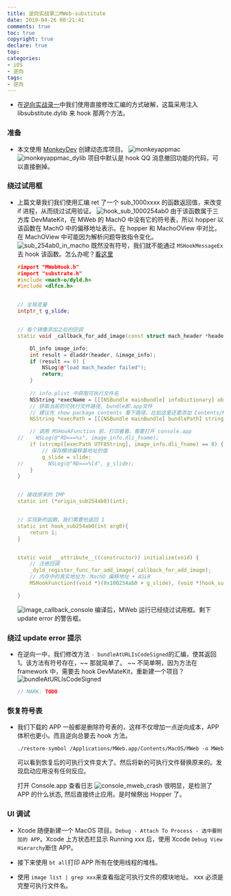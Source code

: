 ```yaml
---
title: 逆向实战录二MWeb-substitute
date: 2019-04-26 00:21:41
comments: true
toc: true
copyright: true
declare: true
top:
categories:
- iOS
- 逆向
tags:
- 逆向
---
```



* 在[逆向实战录一](http://roastduck.xyz/article/%E9%80%86%E5%90%91%E5%AE%9E%E6%88%98%E5%BD%95%E4%B8%80.html)中我们使用直接修改汇编的方式破解，这篇采用注入 libsubstitute.dylib 来 hook 那两个方法。
<!--more-->

### 准备
* 本文使用 [MonkeyDev](https://github.com/AloneMonkey/MonkeyDev) 创建动态库项目。
	![monkeyappmac](https://i.loli.net/2019/04/26/5cc1ded12e4f9.jpg)
	![monkeyappmac_dylib](https://i.loli.net/2019/04/26/5cc1ded10dbbb.jpg)
	项目中默认是 hook QQ 消息撤回功能的代码，可以直接删掉。
	
### 绕过试用框
* 上篇文章我们我们使用汇编 ret 了一个 sub_1000xxxx 的函数返回值，来改变 if 进程，从而绕过试用验证。
	![hook_sub_1000254ab0](https://i.loli.net/2019/04/26/5cc1ded12af34.jpg)
	由于该函数属于三方库 DevMateKit，在 MWeb 的 MachO 中没有它的符号表，所以 hopper 以该函数在 MachO 中的偏移地址表示。在 hopper 和 MachoOView 中对比，在 MachOView 中可能因为解析问题导致指令变化。
	![sub_254ab0_in_macho](https://i.loli.net/2019/04/26/5cc1ded164bae.jpg)
	既然没有符号，我们就不能通过 `MSHookMessageEx` 去 hook 该函数。怎么办呢？[看这里](https://blog.csdn.net/glt_code/article/details/83420589)
	
	```c++ MWebHook.m
	#import "MWebHook.h"
	#import "substrate.h"
	#include <mach-o/dyld.h>
	#include <dlfcn.h>
	
	
	// 全局变量
	intptr_t g_slide;
	
	
	// 每个镜像添加之后的回调
	static void _callback_for_add_image(const struct mach_header *header, intptr_t slide) {
	
	    Dl_info image_info;
	    int result = dladdr(header, &image_info);
	    if (result == 0) {
	        NSLog(@"load mach_header failed");
	        return;
	    }
	    
	    // info.plist 中获取可执行文件名
	    NSString *execName = [[[NSBundle mainBundle] infoDictionary] objectForKey:@"CFBundleExecutable"];
	    // 获取当前的可执行文件路径, bundle即.app文件
	    // 建议先 show package contents 看下路径，比如这里还要添加 Contents/MacOS
	    NSString *execPath = [[[NSBundle mainBundle] bundlePath] stringByAppendingFormat:@"/Contents/MacOS/%@", execName];
	
	    // 调用 MSHookFunction 前，打印看看。需要打开 console.app
	//    NSLog(@"RD===%s", image_info.dli_fname);
	    if (strcmp([execPath UTF8String], image_info.dli_fname) == 0) {
	        // 保存模块偏移基地址的值
	        g_slide = slide;
	//        NSLog(@"RD===%ld", g_slide);
	    }
	}
	
	
	// 接收原来的 IMP
	static int (*origin_sub254ab0)(int);
	
	
	// 实现新的函数，我们需要他返回 1
	static int hook_sub254ab0(int arg0){
	    return 1;
	}
	
	
	static void __attribute__((constructor)) initialize(void) {
	    // 注册回调
	    _dyld_register_func_for_add_image(_callback_for_add_image);
	    // 内存中的真实地址为：MachO 偏移地址 + ASLR
	    MSHookFunction((void *)(0x100254ab0 + g_slide), (void *)hook_sub254ab0, (void **)&origin_sub254ab0);

	}
	```
	![image_callback_console](https://i.loli.net/2019/04/26/5cc1ded15f381.jpg)
	编译后，MWeb 运行已经绕过试用框。剩下 update error 的警告框。
	
### 绕过 update error 提示

* 在逆向一中，我们修改方法 `- bundleAtURLIsCodeSigned`的汇编，使其返回 1。该方法有符号存在，~~ 那就简单了。 ~~ 不简单啊，因为方法在 framework 中，需要去 hook DevMateKit，重新建一个项目？
	![bundleAtURLIsCodeSigned](https://i.loli.net/2019/04/26/5cc1ded11bb52.jpg)
	
	```c++ MWebHook.m
	// MARK: TODO
	```

### 恢复符号表
* 我们下载的 APP 一般都是删除符号表的，这样不仅增加一点逆向成本，APP 体积也更小。而且逆向总要去 hook 方法。

	```shell restore-symbol路径
	./restore-symbol /Applications/MWeb.app/Contents/MacOS/MWeb -o MWeb
	```
	可以看到恢复后的可执行文件变大了。然后将新的可执行文件替换原来的。发现启动应用没有任何反应。
	
	打开 Console.app 查看日志
	![console_mweb_crash](reverseMWeb/console_mweb_crash.jpg)
	很明显，是检测了 APP 的什么状态, 然后直接终止应用。是时候祭出 Hopper 了。
	
	
### UI 调试

* Xcode 随便新建一个 MacOS 项目。`Debug - Attach To Process - 选中要附加的 APP`。Xcode 上方状态栏显示 Running xxx 后，使用 Xcode `Debug View Hierarchy`断住 APP。

* 接下来使用 `bt all`打印 APP 所有在使用线程的堆栈。

* 使用 `image list | grep xxx`来查看指定可执行文件的模块地址。 xxx 必须是完整可执行文件名。